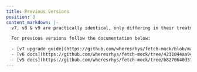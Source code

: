 ```yaml
---
title: Previous versions
position: 3
content_markdown: |-
  v7, v8 & v9 are practically identical, only differing in their treatment of a few edge cases, or in compatibility with other libraries and environments. For clarity, each section of the documentation tells you which version a feature was added with a <small class="version-added">version</small> label.

  For previous versions follow the documentation below: 

  - [v7 upgrade guide](https://github.com/wheresrhys/fetch-mock/blob/master/docs/v6-v7-upgrade-guide.md)
  - [v6 docs](https://github.com/wheresrhys/fetch-mock/tree/4231044aa94e234b53e296181ca5b6b4cecb6e3f/docs)
  - [v5 docs](https://github.com/wheresrhys/fetch-mock/tree/b8270640d5711feffb01d1bf85bb7da95179c4de/docs)
---
```

